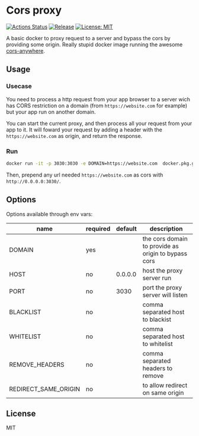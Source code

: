 # Cors proxy

[![Actions Status](https://github.com/devpulsion/corsproxy/workflows/Build%20docker/badge.svg)](https://github.com/devpulsion/corsproxy/actions)
[![Release](https://img.shields.io/github/v/release/devpulsion/corsproxy.svg)](https://github.com/devpulsion/corsproxy/releases)
[![License: MIT](https://img.shields.io/badge/License-MIT-blue.svg)](https://opensource.org/licenses/MIT)


A basic docker to proxy request to a server and bypass the cors by providing some origin. Really stupid docker image running the awesome  [cors-anywhere](https://github.com/Rob--W/cors-anywhere).

## Usage

### Usecase

You need to process a http request from your app browser to a server wich has CORS restriction on a domain (from `https://website.com` for example) but your app run on another domain.

You can start the current proxy, and then process all your request from your app to it. It will foward your request by adding a header with the `https://website.com` as origin, and return the response.

### Run

```sh
docker run -it -p 3030:3030 -e DOMAIN=https://website.com  docker.pkg.github.com/devpulsion/corsproxy/basic
```

Then, prepend any url needed `https://website.com` as cors with `http://0.0.0.0:3030/`.

## Options

Options available through env vars:

| name                 | required | default | description                                         |
|----------------------|----------|---------|-----------------------------------------------------|
| DOMAIN               | yes      |         | the cors domain to provide as origin to bypass cors |
| HOST                 | no       | 0.0.0.0 | host the proxy server run                           |
| PORT                 | no       | 3030    | port the proxy server will listen                   |
| BLACKLIST            | no       |         | comma separated host to blackist                    |
| WHITELIST            | no       |         | comma separated host to whitelist                   |
| REMOVE_HEADERS       | no       |         | comma separated headers to remove                   |
| REDIRECT_SAME_ORIGIN | no       |         | to allow redirect on same origin                    |

## License

MIT
